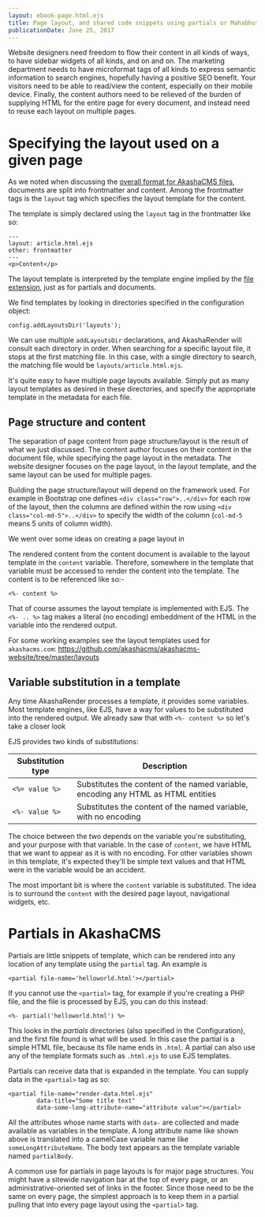 ```yaml
---
layout: ebook-page.html.ejs
title: Page layout, and shared code snippets using partials or Mahabhuta custom tags
publicationDate: June 25, 2017
---
```



Website designers need freedom to flow their content in all kinds of ways, to have sidebar widgets of all kinds, and on and on.  The marketing department needs to have microformat tags of all kinds to express semantic information to search engines, hopefully having a positive SEO benefit.  Your visitors need to be able to read/view the content, especially on their mobile device.  Finally, the content authors need to be relieved of the burden of supplying HTML for the entire page for every document, and instead need to reuse each layout on multiple pages.

# Specifying the layout used on a given page

As we noted when discussing the [overall format for AkashaCMS files](/akasharender/3-create-content.html), documents are split into frontmatter and content.  Among the frontmatter tags is the `layout` tag which specifies the layout template for the content.

The template is simply declared using the `layout` tag in the frontmatter like so:

```
---
layout: article.html.ejs
other: frontmatter
---
<p>Content</p>
```

The layout template is interpreted by the template engine implied by the [file extension](/akasharender/3-create-content.html), just as for partials and documents.

We find templates by looking in directories specified in the configuration object:

```
config.addLayoutsDir('layouts');
```

We can use multiple `addLayoutsDir` declarations, and AkashaRender will consult each directory in order.  When searching for a specific layout file, it stops at the first matching file.   In this case, with a single directory to search, the matching file would be `layouts/article.html.ejs`.

It's quite easy to have multiple page layouts available.  Simply put as many layout templates as desired in these directories, and specify the appropriate template in the metadata for each file.

## Page structure and content

The separation of page content from page structure/layout is the result of what we just discussed.  The content author focuses on their content in the document file, while specifying the page layout in the metadata.  The website designer focuses on the page layout, in the layout template, and the same layout can be used for multiple pages.

Building the page structure/layout will depend on the framework used.  For example in Bootstrap one defines `<div class="row">..</div>` for each row of the layout, then the columns are defined within the row using `<div class="col-md-5">..</div>` to specify the width of the column (`col-md-5` means 5 units of column width).

We went over some ideas on creating a page layout in [](theming.html)

The rendered content from the content document is available to the layout template in the `content` variable.  Therefore, somewhere in the template that variable must be accessed to render the content into the template.  The content is to be referenced like so:-

```
<%- content %>
```

That of course assumes the layout template is implemented with EJS.  The `<%- .. %>` tag makes a literal (no encoding) embeddment of the HTML in the variable into the rendered output.

For some working examples see the layout templates used for `akashacms.com`: https://github.com/akashacms/akashacms-website/tree/master/layouts

## Variable substitution in a template

Any time AkashaRender processes a template, it provides some variables.  Most template engines, like EJS, have a way for values to be substituted into the rendered output.  We already saw that with `<%- content %>` so let's take a closer look

EJS provides two kinds of substitutions:

Substitution type | Description
------------------|--------------
`<%= value %>` | Substitutes the content of the named variable, encoding any HTML as HTML entities
`<%- value %>` | Substitutes the content of the named variable, with no encoding

The choice between the two depends on the variable you're substituting, and your purpose with that variable.  In the case of `content`, we have HTML that we want to appear as it is with no encoding.  For other variables shown in this template, it's expected they'll be simple text values and that HTML were in the variable would be an accident.

The most important bit is where the `content` variable is substituted.  The idea is to surround the `content` with the desired page layout, navigational widgets, etc.

# Partials in AkashaCMS

Partials are little snippets of template, which can be rendered into any location of any template using the `partial` tag.  An example is

```
<partial file-name='helloworld.html'></partial>
```

If you cannot use the `<partial>` tag, for example if you're creating a PHP file, and the file is processed by EJS, you can do this instead:

```
<%- partial('helloworld.html') %>
```

This looks in the _partials_ directories (also specified in the Configuration), and the first file found is what will be used.  In this case the partial is a simple HTML file, because its file name ends in `.html`.  A partial can also use any of the template formats such as `.html.ejs` to use EJS templates.

Partials can receive data that is expanded in the template.  You can supply data in the `<partial>` tag as so:

```
<partial file-name="render-data.html.ejs"
        data-title="Some title text"
        data-some-long-attribute-name="attribute value"></partial>
```

All the attributes whose name starts with `data-` are collected and made available as variables in the template.  A long attribute name like shown above is translated into a camelCase variable name like `someLongAttributeName`.  The body text appears as the template variable named `partialBody`.  

A common use for partials in page layouts is for major page structures.  You might have a sitewide navigation bar at the top of every page, or an administrative-oriented set of links in the footer.  Since those need to be the same on every page, the simplest approach is to keep them in a partial pulling that into every page layout using the `<partial>` tag.

